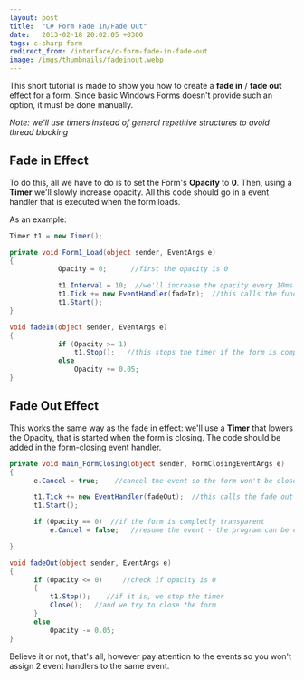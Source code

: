 ```yaml
---
layout: post
title:  "C# Form Fade In/Fade Out"
date:   2013-02-18 20:02:05 +0300
tags: c-sharp form
redirect_from: /interface/c-form-fade-in-fade-out
image: /imgs/thumbnails/fadeinout.webp
---
```


This short tutorial is made to show you how to create a **fade in** / **fade out** effect for a form. Since basic Windows Forms doesn't provide such an option, it must be done manually.

_Note: we'll use timers instead of general repetitive structures to avoid thread blocking_

## Fade in Effect

To do this, all we have to do is to set the Form's **Opacity** to **0**. Then, using a **Timer** we'll slowly increase opacity. All this code should go in a event handler that is executed when the form loads.

As an example:

```csharp
Timer t1 = new Timer();

private void Form1_Load(object sender, EventArgs e)
{
            Opacity = 0;      //first the opacity is 0

            t1.Interval = 10;  //we'll increase the opacity every 10ms
            t1.Tick += new EventHandler(fadeIn);  //this calls the function that changes opacity 
            t1.Start(); 
}

void fadeIn(object sender, EventArgs e)
{
            if (Opacity >= 1)  
                t1.Stop();   //this stops the timer if the form is completely displayed
            else
                Opacity += 0.05;
}
```

## Fade Out Effect

This works the same way as the fade in effect: we'll use a **Timer** that lowers the Opacity, that is started when the form is closing. The code should be added in the form-closing event handler.

```csharp
private void main_FormClosing(object sender, FormClosingEventArgs e)
{
      e.Cancel = true;    //cancel the event so the form won't be closed

      t1.Tick += new EventHandler(fadeOut);  //this calls the fade out function
      t1.Start();

      if (Opacity == 0)  //if the form is completly transparent
          e.Cancel = false;   //resume the event - the program can be closed

}

void fadeOut(object sender, EventArgs e)
{
      if (Opacity <= 0)     //check if opacity is 0
      {
          t1.Stop();    //if it is, we stop the timer
          Close();   //and we try to close the form
      }
      else
          Opacity -= 0.05;
}
```

Believe it or not, that's all, however pay attention to the events so you won't assign 2 event handlers to the same event.